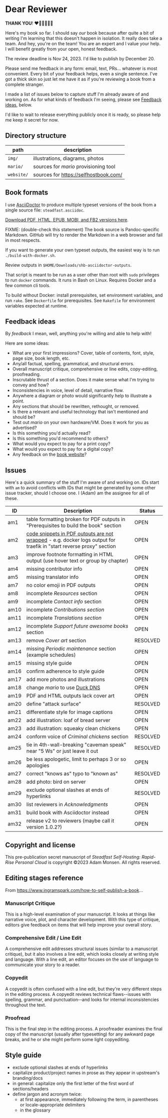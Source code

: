 # Dear Reviewer

**THANK YOU**! ❤️🧡💛💚💙💜

Here's my book so far. I should say *our* book because after quite a bit of writing I'm learning that this doesn't happen in isolation. It really does take a team. And hey, you're on the team! You are an expert and I value your help. I will benefit greatly from your open, honest feedback.

The review deadline is Nov 24, 2023. I'd like to publish by December 20.

Please send me feedback in any form: email, text, PRs... whatever is most convenient. Every bit of your feedback helps, even a single sentence. I've got a thick skin so just let me have it as if you're reviewing a book from a complete stranger.

I made a list of issues below to capture stuff I'm already aware of and working on. As for what kinds of feedback I'm seeing, please see [Feedback ideas](#feedback-ideas), below.

I'd like to wait to release everything publicly once it is ready, so please help me keep it secret for now.

## Directory structure

| path       | description                           |
|------------|---------------------------------------|
| `img/`     | illustrations, diagrams, photos       |
| `mario/`   | sources for _mario_ provisioning tool |
| `website/` | sources for https://selfhostbook.com/ |

## Book formats

I use [AsciiDoctor](https://asciidoctor.org) to produce multiple typeset versions of the book from a single source file: `steadfast.asciidoc`.

[Download PDF, HTML, EPUB, MOBI, and FB2 versions here](https://github.com/meonkeys/shb-review/releases/).

FIXME: (double-check this statement) The book source is Pandoc-specific Markdown. GitHub will try to render the Markdown in a web browser and fail in most respects.

If you want to generate your own typeset outputs, the easiest way is to run `./build-with-docker.sh`.

Review outputs in `$HOME/Downloads/shb-asciidoctor-outputs`.

That script is meant to be run as a user other than root with `sudo` privileges to run `docker` commands. It runs in Bash on Linux. Requires Docker and a few common cli tools.

To build without Docker: install prerequisites, set environment variables, and run `rake`. See `Dockerfile` for prerequisites. See `Rakefile` for environment variables expected at runtime.

## Feedback ideas

By _feedback_ I mean, well, anything you're willing and able to help with!

Here are some ideas:

* What are your first impressions? Cover, table of contents, font, style, page size, book length, etc.
* Any/all factual, spelling, grammatical, and structural errors.
* Overall manuscript critique, comprehensive or line edits, copy-editing, proofreading.
* Inscrutable thrust of a section. Does it make sense what I'm trying to convey and how?
* Inconsistencies in voice, level of detail, narrative flow.
* Anywhere a diagram or photo would significantly help to illustrate a point.
* Any sections that should be rewritten, rethought, or removed.
* Is there a relevant and useful technology that isn't mentioned and should be?
* Test out _mario_ on your own hardware/VM. Does it work for you as advertised?
* Is this something you'd actually read?
* Is this something you'd recommend to others?
* What would you expect to pay for a print copy?
* What would you expect to pay for a digital copy?
* Any feedback on the [book website](https://selfhostbook.com)?

## Issues

Here's a quick summary of the stuff I'm aware of and working on. IDs start with `am` to avoid conflicts with IDs that might be generated by some other issue tracker, should I choose one. I (Adam) am the assignee for all of these.

| ID   | Description | Status |
|------|-------------|--------|
| am1  | table formatting broken for PDF outputs in "Prerequisites to build the book" section | OPEN |
| am2  | [code snippets in PDF outputs are not wrapped](https://stackoverflow.com/questions/20788464/pandoc-doesnt-text-wrap-code-blocks-when-converting-to-pdf) - e.g. docker logs output for traefik in "start reverse proxy" section | OPEN |
| am3  | improve footnote formatting in HTML output (use hover text or group by chapter) | OPEN |
| am4  | missing contributor info | OPEN |
| am5  | missing translator info | OPEN |
| am7  | no color emoji in PDF outputs | OPEN |
| am8  | incomplete _Resources_ section | OPEN |
| am9  | incomplete _Contact info_ section | OPEN |
| am10 | incomplete _Contributions section_ | OPEN |
| am11 | incomplete _Translations section_ | OPEN |
| am12 | incomplete _Support future awesome books_ section | OPEN |
| am13 | remove _Cover art_ section | RESOLVED |
| am14 | missing _Periodic maintenance_ section (example schedules) | OPEN |
| am15 | missing style guide | OPEN |
| am16 | confirm adherence to style guide | OPEN |
| am17 | add more photos and illustrations | OPEN |
| am18 | change _mario_ to use [Duck DNS](https://hub.docker.com/r/linuxserver/duckdns) | OPEN |
| am19 | PDF and HTML outputs lack cover art | OPEN |
| am20 | define "attack surface" | RESOLVED |
| am21 | differentiate style for image captions | OPEN |
| am22 | add illustration: loaf of bread server | OPEN |
| am23 | add illustration: squeaky clean chickens | OPEN |
| am24 | conform voice of _Criminal chickens_ section | RESOLVED |
| am25 | tie in 4th-wall-breaking "caveman speak" near "5 Ws" or just leave it out | RESOLVED |
| am26 | be less apologetic, limit to perhaps 3 or so apologies | OPEN |
| am27 | correct "knows as" typo to "known as" | RESOLVED |
| am28 | add photo: bird on server | OPEN |
| am29 | exclude optional slashes at ends of hyperlinks | RESOLVED |
| am30 | list reviewers in _Acknowledgments_ | OPEN |
| am31 | build book with Asciidoctor instead | OPEN |
| am32 | release v2 to reviewers (maybe call it version 1.0.2?) | OPEN |

## Copyright and license

This pre-publication secret manuscript of _Steadfast Self-Hosting: Rapid-Rise Personal Cloud_ is copyright &copy;2023 Adam Monsen. All rights reserved.

## Editing stages reference

From <https://www.ingramspark.com/how-to-self-publish-a-book>...

### Manuscript Critique

This is a high-level examination of your manuscript. It looks at things like narrative voice, plot, and character development. With this type of critique, editors give feedback on items that will help improve your overall story.

### Comprehensive Edit / Line Edit

A comprehensive edit addresses structural issues (similar to a manuscript critique), but it also involves a line edit, which looks closely at writing style and language. With a line edit, an editor focuses on the use of language to communicate your story to a reader.

### Copyedit

A copyedit is often confused with a line edit, but they're very different steps in the editing process. A copyedit reviews technical flaws--issues with spelling, grammar, and punctuation--and looks for internal inconsistencies throughout the text.

### Proofread

This is the final step in the editing process. A proofreader examines the final copy of the manuscript (usually after typesetting) for any awkward page breaks, and he or she might perform some light copyediting.

## Style guide

* exclude optional slashes at ends of hyperlinks
* capitalize product/project names in prose as they appear in upstream's branding/docs
* in general: capitalize only the first letter of the first word of sections/headers
* define jargon and acronym twice:
    * at first appearance, immediately following the term, in parentheses or locale-appropriate delimiters
    * in the glossary
